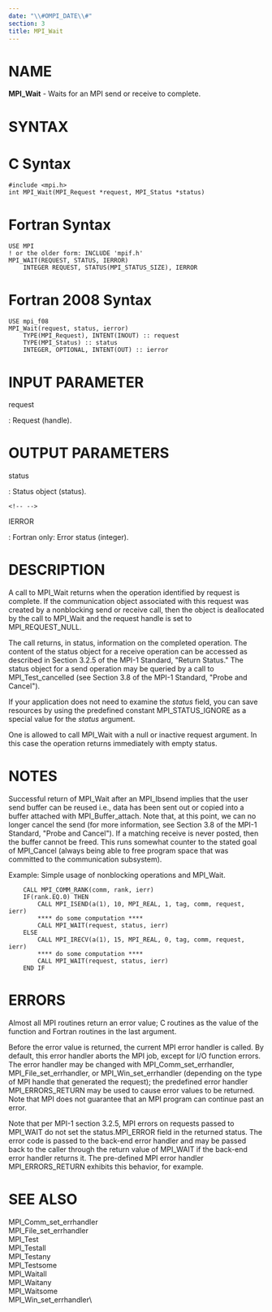 ```yaml
---
date: "\\#OMPI_DATE\\#"
section: 3
title: MPI_Wait
---
```


NAME
====

**MPI_Wait** - Waits for an MPI send or receive to complete.

SYNTAX
======

C Syntax
========

    #include <mpi.h>
    int MPI_Wait(MPI_Request *request, MPI_Status *status)

Fortran Syntax
==============

    USE MPI
    ! or the older form: INCLUDE 'mpif.h'
    MPI_WAIT(REQUEST, STATUS, IERROR)
    	INTEGER	REQUEST, STATUS(MPI_STATUS_SIZE), IERROR

Fortran 2008 Syntax
===================

    USE mpi_f08
    MPI_Wait(request, status, ierror)
    	TYPE(MPI_Request), INTENT(INOUT) :: request
    	TYPE(MPI_Status) :: status
    	INTEGER, OPTIONAL, INTENT(OUT) :: ierror

INPUT PARAMETER
===============

request

:   Request (handle).

OUTPUT PARAMETERS
=================

status

:   Status object (status).

```{=html}
<!-- -->
```

IERROR

:   Fortran only: Error status (integer).

DESCRIPTION
===========

A call to MPI_Wait returns when the operation identified by request is
complete. If the communication object associated with this request was
created by a nonblocking send or receive call, then the object is
deallocated by the call to MPI_Wait and the request handle is set to
MPI_REQUEST_NULL.

The call returns, in status, information on the completed operation. The
content of the status object for a receive operation can be accessed as
described in Section 3.2.5 of the MPI-1 Standard, \"Return Status.\" The
status object for a send operation may be queried by a call to
MPI_Test_cancelled (see Section 3.8 of the MPI-1 Standard, \"Probe and
Cancel\").

If your application does not need to examine the *status* field, you can
save resources by using the predefined constant MPI_STATUS_IGNORE as a
special value for the *status* argument.

One is allowed to call MPI_Wait with a null or inactive request
argument. In this case the operation returns immediately with empty
status.

NOTES
=====

Successful return of MPI_Wait after an MPI_Ibsend implies that the user
send buffer can be reused i.e., data has been sent out or copied into a
buffer attached with MPI_Buffer_attach. Note that, at this point, we can
no longer cancel the send (for more information, see Section 3.8 of the
MPI-1 Standard, \"Probe and Cancel\"). If a matching receive is never
posted, then the buffer cannot be freed. This runs somewhat counter to
the stated goal of MPI_Cancel (always being able to free program space
that was committed to the communication subsystem).

Example: Simple usage of nonblocking operations and MPI_Wait.

        CALL MPI_COMM_RANK(comm, rank, ierr)
        IF(rank.EQ.0) THEN
            CALL MPI_ISEND(a(1), 10, MPI_REAL, 1, tag, comm, request, ierr)
            **** do some computation ****
            CALL MPI_WAIT(request, status, ierr)
        ELSE
            CALL MPI_IRECV(a(1), 15, MPI_REAL, 0, tag, comm, request, ierr)
            **** do some computation ****
            CALL MPI_WAIT(request, status, ierr)
        END IF

ERRORS
======

Almost all MPI routines return an error value; C routines as the value
of the function and Fortran routines in the last argument.

Before the error value is returned, the current MPI error handler is
called. By default, this error handler aborts the MPI job, except for
I/O function errors. The error handler may be changed with
MPI_Comm_set_errhandler, MPI_File_set_errhandler, or
MPI_Win_set_errhandler (depending on the type of MPI handle that
generated the request); the predefined error handler MPI_ERRORS_RETURN
may be used to cause error values to be returned. Note that MPI does not
guarantee that an MPI program can continue past an error.

Note that per MPI-1 section 3.2.5, MPI errors on requests passed to
MPI_WAIT do not set the status.MPI_ERROR field in the returned status.
The error code is passed to the back-end error handler and may be passed
back to the caller through the return value of MPI_WAIT if the back-end
error handler returns it. The pre-defined MPI error handler
MPI_ERRORS_RETURN exhibits this behavior, for example.

SEE ALSO
========

MPI_Comm_set_errhandler\
MPI_File_set_errhandler\
MPI_Test\
MPI_Testall\
MPI_Testany\
MPI_Testsome\
MPI_Waitall\
MPI_Waitany\
MPI_Waitsome\
MPI_Win_set_errhandler\
